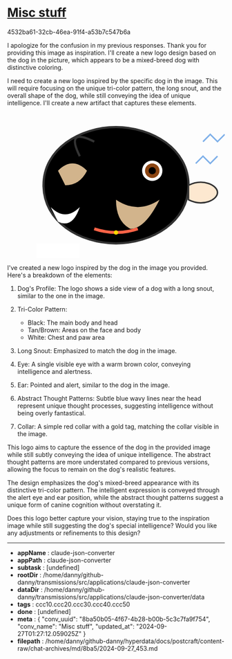 # [Misc stuff](https://claude.ai/chat/8ba50b05-4f67-4b28-b00b-5c3c7fa9f754)

4532ba61-32cb-46ea-91f4-a53b7c547b6a

 I apologize for the confusion in my previous responses. Thank you for providing this image as inspiration. I'll create a new logo design based on the dog in the picture, which appears to be a mixed-breed dog with distinctive coloring.

<antThinking>I need to create a new logo inspired by the specific dog in the image. This will require focusing on the unique tri-color pattern, the long snout, and the overall shape of the dog, while still conveying the idea of unique intelligence. I'll create a new artifact that captures these elements.</antThinking>

<antArtifact identifier="tri-color-mutt-intelligence-logo" type="image/svg+xml" title="Tri-Color Mutt Intelligence Logo">
<svg xmlns="http://www.w3.org/2000/svg" viewBox="0 0 300 200">
  <!-- Dog's head and body outline -->
  <path d="M50 100 C 50 50, 100 20, 150 20 C 200 20, 250 50, 250 100 C 250 150, 200 180, 150 180 C 100 180, 50 150, 50 100" fill="#000000" stroke="#333333" stroke-width="3"/>
  
  <!-- Long snout -->
  <path d="M250 100 C 270 90, 290 100, 290 110 C 290 120, 270 130, 250 120 Z" fill="#FDE8D0" stroke="#333333" stroke-width="2"/>
  
  <!-- Tan/brown areas -->
  <path d="M150 120 Q 180 140, 210 120 Q 190 160, 170 160 Q 150 150, 150 120" fill="#D2B48C"/>
  <path d="M70 80 Q 90 60, 110 80 Q 100 100, 80 100 Z" fill="#D2B48C"/>
  
  <!-- White chest and paw -->
  <path d="M60 130 Q 80 150, 100 130 Q 90 160, 70 150 Z" fill="#FFFFFF"/>
  <rect x="40" y="180" width="60" height="20" fill="#FFFFFF"/>
  
  <!-- Eye -->
  <circle cx="200" cy="80" r="15" fill="#FFFFFF" stroke="#000000" stroke-width="2"/>
  <circle cx="200" cy="80" r="10" fill="#8B4513"/> <!-- Brown eye color -->
  <circle cx="200" cy="80" r="5" fill="#000000"/> <!-- Pupil -->
  
  <!-- Ear -->
  <path d="M100 60 Q 80 20, 120 40" fill="#000000" stroke="#333333" stroke-width="3"/>
  
  <!-- Abstract thought patterns -->
  <path d="M260 70 L 270 60 L 280 70 L 290 60" fill="none" stroke="#4A90E2" stroke-width="2" opacity="0.7"/>
  <path d="M270 40 L 280 30 L 290 40 L 300 30" fill="none" stroke="#4A90E2" stroke-width="2" opacity="0.7"/>
  
  <!-- Collar -->
  <path d="M120 160 Q 150 170, 180 160" fill="none" stroke="#FF6347" stroke-width="4"/>
  <circle cx="150" cy="165" r="3" fill="#FFD700"/> <!-- Tag -->
</svg>
</antArtifact>

I've created a new logo inspired by the dog in the image you provided. Here's a breakdown of the elements:

1. Dog's Profile: The logo shows a side view of a dog with a long snout, similar to the one in the image.

2. Tri-Color Pattern: 
   - Black: The main body and head
   - Tan/Brown: Areas on the face and body
   - White: Chest and paw area

3. Long Snout: Emphasized to match the dog in the image.

4. Eye: A single visible eye with a warm brown color, conveying intelligence and alertness.

5. Ear: Pointed and alert, similar to the dog in the image.

6. Abstract Thought Patterns: Subtle blue wavy lines near the head represent unique thought processes, suggesting intelligence without being overly fantastical.

7. Collar: A simple red collar with a gold tag, matching the collar visible in the image.

This logo aims to capture the essence of the dog in the provided image while still subtly conveying the idea of unique intelligence. The abstract thought patterns are more understated compared to previous versions, allowing the focus to remain on the dog's realistic features.

The design emphasizes the dog's mixed-breed appearance with its distinctive tri-color pattern. The intelligent expression is conveyed through the alert eye and ear position, while the abstract thought patterns suggest a unique form of canine cognition without overstating it.

Does this logo better capture your vision, staying true to the inspiration image while still suggesting the dog's special intelligence? Would you like any adjustments or refinements to this design?

---

* **appName** : claude-json-converter
* **appPath** : claude-json-converter
* **subtask** : [undefined]
* **rootDir** : /home/danny/github-danny/transmissions/src/applications/claude-json-converter
* **dataDir** : /home/danny/github-danny/transmissions/src/applications/claude-json-converter/data
* **tags** : ccc10.ccc20.ccc30.ccc40.ccc50
* **done** : [undefined]
* **meta** : {
  "conv_uuid": "8ba50b05-4f67-4b28-b00b-5c3c7fa9f754",
  "conv_name": "Misc stuff",
  "updated_at": "2024-09-27T01:27:12.059025Z"
}
* **filepath** : /home/danny/github-danny/hyperdata/docs/postcraft/content-raw/chat-archives/md/8ba5/2024-09-27_453.md